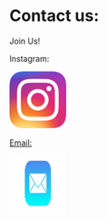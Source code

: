 <!DOCTYPE html>
<html>
    
<head>
    
</body>
    <h1>Contact us:</h1>
    <p>Join Us!</p>
    <p>Instagram: </p>
</body>

<div class="container">
  <a href="https://www.instagram.com/umarylandigem/">
  <img class="image" src="insta.png" width ="100" height="100">
  <div class="overlay">

</body>
    <p>Email: </p>
</body>

<div class="container">
  <a href="mailto:umarylandigem@gmail.com"> 
  <img class="image" src="email.png" width ="100" height="100">
  <div class="overlay">
</html>
    


